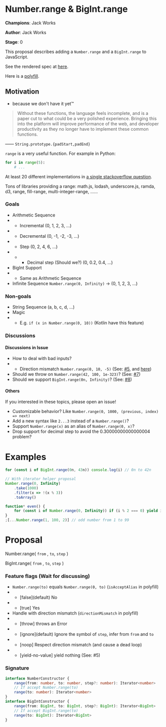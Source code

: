 # Number.range & BigInt.range

**Champions**: Jack Works

**Author**: Jack Works

**Stage**: 0

This proposal describes adding a `Number.range` and a `BigInt.range` to JavaScript.

See the rendered spec at [here](https://jack-works.github.io/proposal-Number.range/).

Here is a [polyfill](https://github.com/Jack-Works/proposal-Number.range/blob/master/polyfill.js).

## Motivation

-   because we don't have it yet™

> Without these functions, the language feels incomplete, and is a paper cut to what could be a very polished experience. Bringing this into the platform will improve performance of the web, and developer productivity as they no longer have to implement these common functions.

—— `String.prototype.{padStart,padEnd}`

`range` is a very useful function. For example in Python:

```python
for i in range(5):
    # ...
```

At least 20 different implementations in [a single stackoverflow question](https://stackoverflow.com/questions/3895478/does-javascript-have-a-method-like-range-to-generate-a-range-within-the-supp).

Tons of libraries providing a range: math.js, lodash, underscore.js, ramda, d3, range, fill-range, multi-integer-range, ……

### Goals

-   Arithmetic Sequence
-   -   Incremental (0, 1, 2, 3, ...)
-   -   Decremental (0, -1, -2, -3, ...)
-   -   Step (0, 2, 4, 6, ...)
-   -   -   Decimal step (Should we?) (0, 0.2, 0.4, ...)
-   BigInt Support
-   -   Same as Arithmetic Sequence
-   Infinite Sequence `Number.range(0, Infinity)` -> (0, 1, 2, 3, ...)

### Non-goals

-   String Sequence (a, b, c, d, ...)
-   Magic
-   -   E.g. `if (x in Number.range(0, 10))` (Kotlin have this feature)

### Discussions

#### Discussions in Issue

-   How to deal with bad inputs?
-   -   Direction mismatch `Number.range(0, 10, -5)` (See: [#5](https://github.com/Jack-Works/proposal-Number.range/issues/5), and [here](#feature-assumptions-of-content-below-wait-for-discussing))
-   Should we throw on `Number.range(42, 100, 1e-323)`? (See: [#7](https://github.com/Jack-Works/proposal-Number.range/issues/7))
-   Should we support `BigInt.range(0n, Infinity)`? (See: [#8](https://github.com/Jack-Works/proposal-Number.range/issues/8))

#### Others

If you interested in these topics, please open an issue!

-   Customizable behavior? Like `Number.range(0, 1000, (previous, index) => next)`
-   Add a new syntax like `2...3` instead of a `Number.range()`?
-   Support `Number.range(x)` as an alias of `Number.range(0, x)`?
-   Drop support for decimal step to avoid the 0.30000000000000004 problem?

# Examples

```js
for (const i of BigInt.range(0n, 43n)) console.log(i) // 0n to 42n

// With iterator helper proposal
Number.range(0, Infinity)
    .take(1000)
    .filter(x => !(x % 3))
    .toArray()

function* even() {
    for (const i of Number.range(0, Infinity)) if (i % 2 === 0) yield i
}
;[...Number.range(1, 100, 2)] // odd number from 1 to 99
```

# Proposal

Number.range( `from` , `to`, `step` )

BigInt.range( `from` , `to`, `step` )

### Feature flags (Wait for discussing)

-   `Number.range(to)` equals `Number.range(0, to)` (`isAcceptAlias` in polyfill)
-   -   \[false](default) No
-   -   \[true] Yes
-   Handle with direction mismatch (`directionMismatch` in polyfill)
-   -   \[throw] throws an Error
-   -   \[ignore](default) Ignore the symbol of `step`, infer from `from` and `to`
-   -   \[noop] Respect direction mismatch (and cause a dead loop)
-   -   \[yield-no-value] yield nothing (See: #5)

### Signature

```typescript
interface NumberConstructor {
    range(from: number, to: number, step?: number): Iterator<number>
    // If accept Number.range(to)
    range(to: number): Iterator<number>
}
interface BigIntConstructor {
    range(from: BigInt, to: BigInt, step?: BigInt): Iterator<BigInt>
    // If accept BigInt.range(to)
    range(to: BigInt): Iterator<BigInt>
}
```
